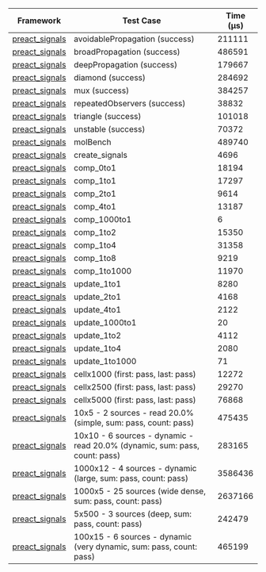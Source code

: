 | Framework | Test Case | Time (μs) |
| --- | --- | --- |
| [preact_signals](https://pub.dev/packages/preact_signals) | avoidablePropagation (success) | 211111 |
| [preact_signals](https://pub.dev/packages/preact_signals) | broadPropagation (success) | 486591 |
| [preact_signals](https://pub.dev/packages/preact_signals) | deepPropagation (success) | 179667 |
| [preact_signals](https://pub.dev/packages/preact_signals) | diamond (success) | 284692 |
| [preact_signals](https://pub.dev/packages/preact_signals) | mux (success) | 384257 |
| [preact_signals](https://pub.dev/packages/preact_signals) | repeatedObservers (success) | 38832 |
| [preact_signals](https://pub.dev/packages/preact_signals) | triangle (success) | 101018 |
| [preact_signals](https://pub.dev/packages/preact_signals) | unstable (success) | 70372 |
| [preact_signals](https://pub.dev/packages/preact_signals) | molBench | 489740 |
| [preact_signals](https://pub.dev/packages/preact_signals) | create_signals | 4696 |
| [preact_signals](https://pub.dev/packages/preact_signals) | comp_0to1 | 18194 |
| [preact_signals](https://pub.dev/packages/preact_signals) | comp_1to1 | 17297 |
| [preact_signals](https://pub.dev/packages/preact_signals) | comp_2to1 | 9614 |
| [preact_signals](https://pub.dev/packages/preact_signals) | comp_4to1 | 13187 |
| [preact_signals](https://pub.dev/packages/preact_signals) | comp_1000to1 | 6 |
| [preact_signals](https://pub.dev/packages/preact_signals) | comp_1to2 | 15350 |
| [preact_signals](https://pub.dev/packages/preact_signals) | comp_1to4 | 31358 |
| [preact_signals](https://pub.dev/packages/preact_signals) | comp_1to8 | 9219 |
| [preact_signals](https://pub.dev/packages/preact_signals) | comp_1to1000 | 11970 |
| [preact_signals](https://pub.dev/packages/preact_signals) | update_1to1 | 8280 |
| [preact_signals](https://pub.dev/packages/preact_signals) | update_2to1 | 4168 |
| [preact_signals](https://pub.dev/packages/preact_signals) | update_4to1 | 2122 |
| [preact_signals](https://pub.dev/packages/preact_signals) | update_1000to1 | 20 |
| [preact_signals](https://pub.dev/packages/preact_signals) | update_1to2 | 4112 |
| [preact_signals](https://pub.dev/packages/preact_signals) | update_1to4 | 2080 |
| [preact_signals](https://pub.dev/packages/preact_signals) | update_1to1000 | 71 |
| [preact_signals](https://pub.dev/packages/preact_signals) | cellx1000 (first: pass, last: pass) | 12272 |
| [preact_signals](https://pub.dev/packages/preact_signals) | cellx2500 (first: pass, last: pass) | 29270 |
| [preact_signals](https://pub.dev/packages/preact_signals) | cellx5000 (first: pass, last: pass) | 76868 |
| [preact_signals](https://pub.dev/packages/preact_signals) | 10x5 - 2 sources - read 20.0% (simple, sum: pass, count: pass) | 475435 |
| [preact_signals](https://pub.dev/packages/preact_signals) | 10x10 - 6 sources - dynamic - read 20.0% (dynamic, sum: pass, count: pass) | 283165 |
| [preact_signals](https://pub.dev/packages/preact_signals) | 1000x12 - 4 sources - dynamic (large, sum: pass, count: pass) | 3586436 |
| [preact_signals](https://pub.dev/packages/preact_signals) | 1000x5 - 25 sources (wide dense, sum: pass, count: pass) | 2637166 |
| [preact_signals](https://pub.dev/packages/preact_signals) | 5x500 - 3 sources (deep, sum: pass, count: pass) | 242479 |
| [preact_signals](https://pub.dev/packages/preact_signals) | 100x15 - 6 sources - dynamic (very dynamic, sum: pass, count: pass) | 465199 |
